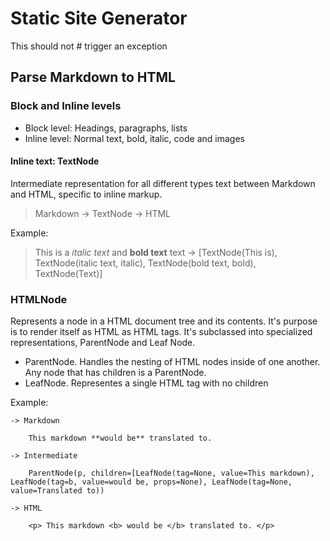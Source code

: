 # Static Site Generator

This should not # trigger an exception

## Parse Markdown to HTML

### Block and Inline levels

- Block level: Headings, paragraphs, lists
- Inline level: Normal text, bold, italic, code and images


#### Inline text: TextNode

Intermediate representation for all different types text between Markdown and HTML, specific to inline markup.


> Markdown -> TextNode -> HTML

Example:

> This is a *italic text* and **bold text** text -> [TextNode(This is), TextNode(italic text, italic), TextNode(bold text, bold), TextNode(Text)]


### HTMLNode

Represents a node in a HTML document tree and its contents. It's purpose is to render itself as HTML as HTML tags. It's subclassed into specialized representations, ParentNode and Leaf Node.

- ParentNode. Handles the nesting of HTML nodes inside of one another. Any node that has children is a ParentNode.
- LeafNode. Representes a single HTML tag with no children

Example:

```
-> Markdown

    This markdown **would be** translated to.

-> Intermediate

    ParentNode(p, children=[LeafNode(tag=None, value=This markdown), LeafNode(tag=b, value=would be, props=None), LeafNode(tag=None, value=Translated to))

-> HTML 

    <p> This markdown <b> would be </b> translated to. </p>
```


